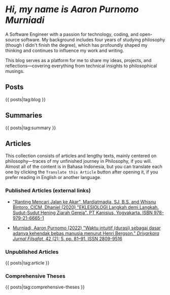 # *Hi, my name is Aaron Purnomo Murniadi*

A Software Engineer with a passion for technology, coding, and open-source software. My background includes four years of studying philosophy (though I didn't finish the degree), which has profoundly shaped my thinking and continues to influence my work and writing.

This blog serves as a platform for me to share my ideas, projects, and reflections—covering everything from technical insights to philosophical musings.

## Posts

{{ posts|tag:blog }}

## Summaries

{{ posts|tag:summary }}

## Articles

This collection consists of articles and lengthy texts, mainly centered on philosophy—traces of my unfinished journey in Philosophy, if you will. Almost all of the content is in Bahasa Indonesia, but you can translate each one by clicking the `Translate this Article` button after opening it, if you prefer reading in English or another language.

### Published Articles (external links)

- ["Ranting Mencari Jalan ke Akar", Mardiatmadja, SJ, B.S. and Whisnu Bintoro, CICM, Dhaniel (2020) 
"EKLESIOLOGI Langkah demi Langkah. Sudut-Sudut Hening Ziarah Gereja". PT Kanisius, Yogyakarta. ISBN 978-979-21-6665-1](http://repo.driyarkara.ac.id/321)

- [Murniadi, Aaron Purnomo (2022) "Waktu intuitif (durasi) sebagai dasar adanya kehendak bebas manusia menurut Henri Bergson." *Driyarkara Jurnal Filsafat*, 42 (2): 5. pp. 81–91. ISSN 2809-9516](https://karya.brin.go.id/id/eprint/25247/1/2809-9516_42_2_2022-5.pdf)

### Unpublished Articles

{{ posts|tag:article }}

### Comprehensive Theses

{{ posts|tag:comprehensive-theses }}
